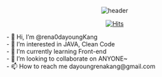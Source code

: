 <div align="center">
  
  ![header](https://capsule-render.vercel.app/api?type=Waving&text=yum-yum_CODING!&color=random)

  [![Hits](https://hits.sh/github.com/rena0dayoungKang.svg?view=today-total&style=for-the-badge&color=beb5b5&labelColor=b39a9a)](https://hits.sh/github.com/rena0dayoungKang/)
  
</div>
- 👋 Hi, I’m @rena0dayoungKang         <br>
- 👀 I’m interested in JAVA, Clean Code<br>
- 🌱 I’m currently learning Front-end  <br>
- 💞️ I’m looking to collaborate on ANYONE~ <br>
- 📫 How to reach me dayoungrenakang@gmail.com <br>

<!---
rena0dayoungKang/rena0dayoungKang is a ✨ special ✨ repository because its `README.md` (this file) appears on your GitHub profile.
You can click the Preview link to take a look at your changes.
--->
